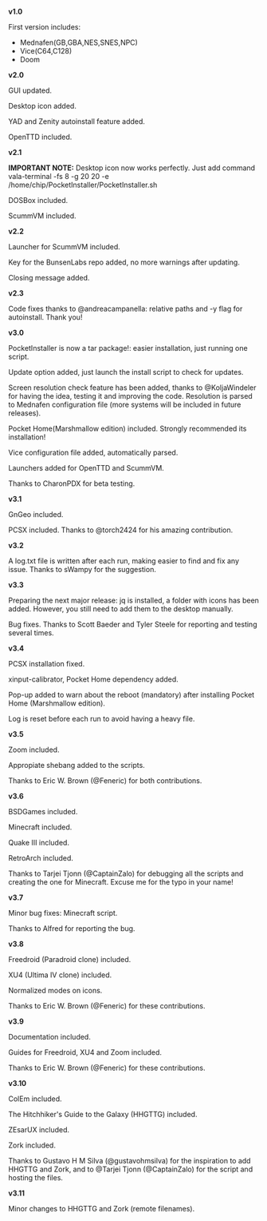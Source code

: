 **v1.0**

First version includes:
  - Mednafen(GB,GBA,NES,SNES,NPC)
  - Vice(C64,C128)
  - Doom

**v2.0**

GUI updated.

Desktop icon added.

YAD and  Zenity autoinstall feature added.

OpenTTD included.

**v2.1**

**IMPORTANT NOTE:** Desktop icon now works perfectly. Just add command vala-terminal -fs 8 -g 20 20 -e /home/chip/PocketInstaller/PocketInstaller.sh

DOSBox included.

ScummVM included.

**v2.2**

Launcher for ScummVM included.

Key for the BunsenLabs repo added, no more warnings after updating.

Closing message added.

**v2.3**

Code fixes thanks to @andreacampanella: relative paths and -y flag for autoinstall. Thank you!

**v3.0**

PocketInstaller is now a tar package!: easier installation, just running one script.

Update option added, just launch the install script to check for updates.

Screen resolution check feature has been added, thanks to @KoljaWindeler for having the idea, testing it and improving the code. Resolution is parsed to Mednafen configuration file (more systems will be included in future releases).

Pocket Home(Marshmallow edition) included. Strongly recommended its installation!

Vice configuration file added, automatically parsed.

Launchers added for OpenTTD and ScummVM.

Thanks to CharonPDX for beta testing.


**v3.1**

GnGeo included.

PCSX included. Thanks to @torch2424 for his amazing contribution.

**v3.2**

A log.txt file is written after each run, making easier to find and fix any issue. Thanks to sWampy for the suggestion.

**v3.3**

Preparing the next major release: jq is installed, a folder with icons has been added. However, you still need to add them to the desktop manually.

Bug fixes. Thanks to Scott Baeder and Tyler Steele for reporting and testing several times.

**v3.4**

PCSX installation fixed.

xinput-calibrator, Pocket Home dependency added.

Pop-up added to warn about the reboot (mandatory) after installing Pocket Home (Marshmallow edition).

Log is reset before each run to avoid having a heavy file.

**v3.5**

Zoom included.

Appropiate shebang added to the scripts. 

Thanks to Eric W. Brown (@Feneric) for both contributions.

**v3.6**

BSDGames included.

Minecraft included.

Quake III included.

RetroArch included.

Thanks to Tarjei Tjonn (@CaptainZalo) for debugging all the scripts and creating the one for Minecraft. Excuse me for the typo in your name!

**v3.7**

Minor bug fixes: Minecraft script.

Thanks to Alfred for reporting the bug.

**v3.8**

Freedroid (Paradroid clone) included.

XU4 (Ultima IV clone) included.

Normalized modes on icons.

Thanks to Eric W. Brown (@Feneric) for these contributions.

**v3.9**

Documentation included.

Guides for Freedroid, XU4 and Zoom included.

Thanks to Eric W. Brown (@Feneric) for these contributions.

**v3.10**

ColEm included.

The Hitchhiker's Guide to the Galaxy (HHGTTG) included.

ZEsarUX included.

Zork included.

Thanks to Gustavo H M Silva (@gustavohmsilva) for the inspiration to add HHGTTG  and Zork, and to @Tarjei Tjonn (@CaptainZalo) for the script and hosting the files.

**v3.11**

Minor changes to HHGTTG and Zork (remote filenames).


